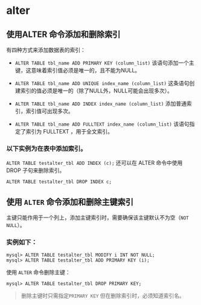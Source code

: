# alter

## 使用ALTER 命令添加和删除索引

有四种方式来添加数据表的索引：

+ `ALTER TABLE tbl_name ADD PRIMARY KEY (column_list)`
    该语句添加一个主键，这意味着索引值必须是唯一的，且不能为NULL。

+ `ALTER TABLE tbl_name ADD UNIQUE index_name (column_list)`
    这条语句创建索引的值必须是唯一的（除了NULL外，NULL可能会出现多次）。

+ `ALTER TABLE tbl_name ADD INDEX index_name (column_list)`
    添加普通索引，索引值可出现多次。

+ `ALTER TABLE tbl_name ADD FULLTEXT index_name (column_list)`
    该语句指定了索引为 FULLTEXT ，用于全文索引。

### 以下实例为在表中添加索引。

`ALTER TABLE testalter_tbl ADD INDEX (c);`
还可以在 ALTER 命令中使用 DROP 子句来删除索引。

`ALTER TABLE testalter_tbl DROP INDEX c;`

## 使用 `ALTER` 命令添加和删除主键索引

主键只能作用于一个列上，添加主键索引时，需要确保该主键默认不为空（`NOT NULL`）。

### 实例如下：

```mysql
mysql> ALTER TABLE testalter_tbl MODIFY i INT NOT NULL;
mysql> ALTER TABLE testalter_tbl ADD PRIMARY KEY (i);
```

使用 `ALTER` 命令删除主键：

`mysql> ALTER TABLE testalter_tbl DROP PRIMARY KEY;`

> 删除主键时只需指定`PRIMARY KEY`
> 但在删除索引时，必须知道索引名。

